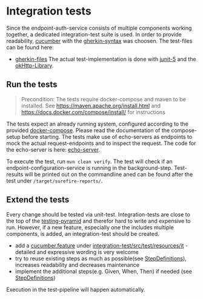 # Integration tests

Since the endpoint-auth-service consists of multiple components working together, a dedicated integration-test suite is used. In order to provide readability,
[cucumber](https://cucumber.io) with the [gherkin-syntax](https://cucumber.io/docs/gherkin/) was choosen. The test-files can be found here:
- [gherkin-files](./integration-test/src/test/resources/it/)
The actual test-implementation is done with [junit-5](https://junit.org/junit5/docs/current/user-guide/) and the [okHttp-Library](https://github.com/square/okhttp).

## Run the tests

> Precondition: The tests require docker-compose and maven to be installed. See https://maven.apache.org/install.html and https://docs.docker.com/compose/install/ for instructions

The tests expect an already running system, configured according to the provided [docker-compose](../docker-compose/README.md). Please read the documentation of 
the compose-setup before starting. The tests make use of echo-servers as endpoints to mock the actual request-endpoints and to inspect the request. The code for the 
echo-server is here: [echo-server](echo-server).

To execute the test, run ```mvn clean verify```. The test will check if an endpoint-configuration-service is running in the background-step. Test-results will be printed out on the commandline aned
can be found after the test under ```/target/surefire-reports/```.

## Extend the tests

Every change should be tested via unit-test. Integration-tests are close to the top of the [testing-pyramid](https://www.browserstack.com/guide/testing-pyramid-for-test-automation) and therefor 
hard to write and expensive to run. 
However, if a new feature, especially one the includes multiple components, is added, an integration-test should be created.
* add a [cucumber.feature](https://cucumber.io/docs/gherkin/reference/) under [integration-test/src/test/resources/it](integration-test/src/test/resources/it) - detailed and expressive wording is very welcome
* try to reuse existing steps as much as possible(see [StepDefinitions](integration-test/src/test/java/it/StepDefinitions.java)), increases readability and decreases maintenance
* implement the additional steps(e.g. Given, When, Then) if needed (see [StepDefinitions](integration-test/src/test/java/it/StepDefinitions.java))

Execution in the test-pipeline will happen automatically.